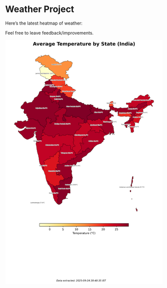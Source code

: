 # Weather Project

Here’s the latest heatmap of weather:

Feel free to leave feedback/improvements.

![India Heatmap](docs/assets/india_heatmap.png?v=D409EE)
